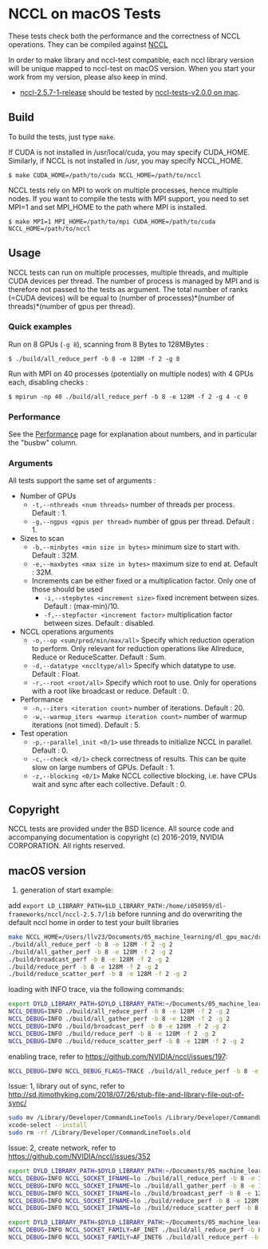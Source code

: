# NCCL on macOS Tests

These tests check both the performance and the correctness of NCCL operations. They can be compiled against [NCCL](http://github.com/nvidia/nccl)

In order to make library and nccl-test compatible, each nccl library version will be unique mapped to nccl-test on macOS version. When you start your work from my version, please also keep in mind.

* [nccl-2.5.7-1-release](https://github.com/llv22/nccl-osx/tree/dev-2.5.7-for-jax) should be tested by [nccl-tests-v2.0.0 on mac](https://github.com/llv22/nccl-tests-macOS-cuda/tree/v2.0.0-built).

## Build

To build the tests, just type `make`.

If CUDA is not installed in /usr/local/cuda, you may specify CUDA\_HOME. Similarly, if NCCL is not installed in /usr, you may specify NCCL\_HOME.

```shell
$ make CUDA_HOME=/path/to/cuda NCCL_HOME=/path/to/nccl
```

NCCL tests rely on MPI to work on multiple processes, hence multiple nodes. If you want to compile the tests with MPI support, you need to set MPI=1 and set MPI\_HOME to the path where MPI is installed.

```shell
$ make MPI=1 MPI_HOME=/path/to/mpi CUDA_HOME=/path/to/cuda NCCL_HOME=/path/to/nccl
```

## Usage

NCCL tests can run on multiple processes, multiple threads, and multiple CUDA devices per thread. The number of process is managed by MPI and is therefore not passed to the tests as argument. The total number of ranks (=CUDA devices) will be equal to (number of processes)\*(number of threads)\*(number of gpus per thread).

### Quick examples

Run on 8 GPUs (`-g 8`), scanning from 8 Bytes to 128MBytes :

```shell
$ ./build/all_reduce_perf -b 8 -e 128M -f 2 -g 8
```

Run with MPI on 40 processes (potentially on multiple nodes) with 4 GPUs each, disabling checks :

```shell
$ mpirun -np 40 ./build/all_reduce_perf -b 8 -e 128M -f 2 -g 4 -c 0
```

### Performance

See the [Performance](doc/PERFORMANCE.md) page for explanation about numbers, and in particular the "busbw" column.

### Arguments

All tests support the same set of arguments :

* Number of GPUs
  * `-t,--nthreads <num threads>` number of threads per process. Default : 1.
  * `-g,--ngpus <gpus per thread>` number of gpus per thread. Default : 1.
* Sizes to scan
  * `-b,--minbytes <min size in bytes>` minimum size to start with. Default : 32M.
  * `-e,--maxbytes <max size in bytes>` maximum size to end at. Default : 32M.
  * Increments can be either fixed or a multiplication factor. Only one of those should be used
    * `-i,--stepbytes <increment size>` fixed increment between sizes. Default : (max-min)/10.
    * `-f,--stepfactor <increment factor>` multiplication factor between sizes. Default : disabled.
* NCCL operations arguments
  * `-o,--op <sum/prod/min/max/all>` Specify which reduction operation to perform. Only relevant for reduction operations like Allreduce, Reduce or ReduceScatter. Default : Sum.
  * `-d,--datatype <nccltype/all>` Specify which datatype to use. Default : Float.
  * `-r,--root <root/all>` Specify which root to use. Only for operations with a root like broadcast or reduce. Default : 0.
* Performance 
  * `-n,--iters <iteration count>` number of iterations. Default : 20.
  * `-w,--warmup_iters <warmup iteration count>` number of warmup iterations (not timed). Default : 5.
* Test operation
  * `-p,--parallel_init <0/1>` use threads to initialize NCCL in parallel. Default : 0.
  * `-c,--check <0/1>` check correctness of results. This can be quite slow on large numbers of GPUs. Default : 1.
  * `-z,--blocking <0/1>` Make NCCL collective blocking, i.e. have CPUs wait and sync after each collective. Default : 0.

## Copyright

NCCL tests are provided under the BSD licence. All source code and accompanying documentation is copyright (c) 2016-2019, NVIDIA CORPORATION. All rights reserved.

## macOS version

1. generation of start example:

add ```export LD_LIBRARY_PATH=$LD_LIBRARY_PATH:/home/i058959/dl-frameworks/nccl/nccl-2.5.7/lib``` before running and do overwriting the default nccl home in order to test your built libraries

```bash
make NCCL_HOME=/Users/llv23/Documents/05_machine_learning/dl_gpu_mac/drivers_mac/nccl-osx/nccl-2.5.7 CXX=clang++ -j12  
./build/all_reduce_perf -b 8 -e 128M -f 2 -g 2
./build/all_gather_perf -b 8 -e 128M -f 2 -g 2
./build/broadcast_perf -b 8 -e 128M -f 2 -g 2
./build/reduce_perf -b 8 -e 128M -f 2 -g 2
./build/reduce_scatter_perf -b 8 -e 128M -f 2 -g 2
```

loading with INFO trace, via the following commands:

```bash
export DYLD_LIBRARY_PATH=$DYLD_LIBRARY_PATH:~/Documents/05_machine_learning/dl_gpu_mac/drivers_mac/nccl-osx/build/lib #load dynamic library from runtime
NCCL_DEBUG=INFO ./build/all_reduce_perf -b 8 -e 128M -f 2 -g 2
NCCL_DEBUG=INFO ./build/all_gather_perf -b 8 -e 128M -f 2 -g 2
NCCL_DEBUG=INFO ./build/broadcast_perf -b 8 -e 128M -f 2 -g 2
NCCL_DEBUG=INFO ./build/reduce_perf -b 8 -e 128M -f 2 -g 2
NCCL_DEBUG=INFO ./build/reduce_scatter_perf -b 8 -e 128M -f 2 -g 2
```

enabling trace, refer to <https://github.com/NVIDIA/nccl/issues/197>:

```bash
NCCL_DEBUG=INFO NCCL_DEBUG_FLAGS=TRACE ./build/all_reduce_perf -b 8 -e 128M -f 2 -g 2
```

Issue: 1, library out of sync, refer to <http://sd.jtimothyking.com/2018/07/26/stub-file-and-library-file-out-of-sync/>  

```bash
sudo mv /Library/Developer/CommandLineTools /Library/Developer/CommandLineTools.old
xcode-select --install
sudo rm -rf /Library/Developer/CommandLineTools.old
```

Issue: 2, create network, refer to https://github.com/NVIDIA/nccl/issues/352

```bash
export DYLD_LIBRARY_PATH=$DYLD_LIBRARY_PATH:~/Documents/05_machine_learning/dl_gpu_mac/drivers_mac/nccl-osx/build/lib #load dynamic library from runtime
NCCL_DEBUG=INFO NCCL_SOCKET_IFNAME=lo ./build/all_reduce_perf -b 8 -e 128M -f 2 -g 2 #fix socket issue, passed -> need to check shutdown logics
NCCL_DEBUG=INFO NCCL_SOCKET_IFNAME=lo ./build/all_gather_perf -b 8 -e 128M -f 2 -g 2 #passed
NCCL_DEBUG=INFO NCCL_SOCKET_IFNAME=lo ./build/broadcast_perf -b 8 -e 128M -f 2 -g 2 #
NCCL_DEBUG=INFO NCCL_SOCKET_IFNAME=lo ./build/reduce_perf -b 8 -e 128M -f 2 -g 2 #
NCCL_DEBUG=INFO NCCL_SOCKET_IFNAME=lo ./build/reduce_scatter_perf -b 8 -e 128M -f 2 -g 2 #
```

```bash
export DYLD_LIBRARY_PATH=$DYLD_LIBRARY_PATH:~/Documents/05_machine_learning/dl_gpu_mac/drivers_mac/nccl-osx/build/lib #load dynamic library from runtime
NCCL_DEBUG=INFO NCCL_SOCKET_FAMILY=AF_INET ./build/all_reduce_perf -b 8 -e 128M -f 2 -g 2 #fix socket issue, passed -> need to check shutdown logics
NCCL_DEBUG=INFO NCCL_SOCKET_FAMILY=AF_INET6 ./build/all_reduce_perf -b 8 -e 128M -f 2 -g 2 #fix socket issue, passed -> need to check shutdown logics
```
